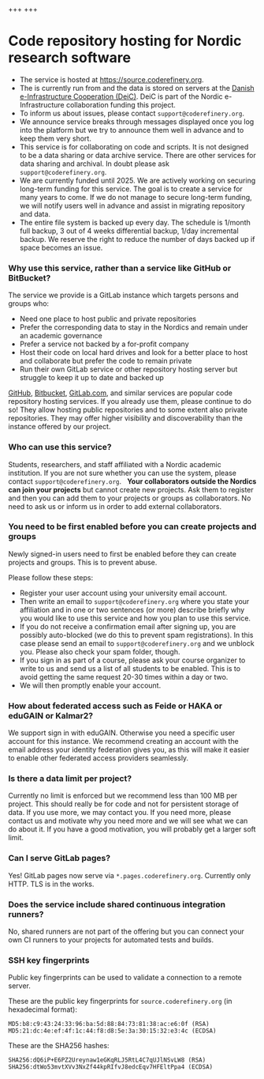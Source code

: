 +++
+++

<div class="uk-background-primary uk-light uk-padding uk-panel">

# Code repository hosting for Nordic research software

- The service is hosted at <https://source.coderefinery.org>.
- The is currently run from and the data is stored on servers at the
  [Danish e-Infrastructure Cooperation (DeiC)](https://www.deic.dk/). DeiC is part of the Nordic
  e-Infrastructure collaboration funding this project.
- To inform us about issues, please contact `support@coderefinery.org`.
- We announce service breaks through messages displayed once you log into the
  platform but we try to announce them well in advance and to keep them very
  short.
- This service is for collaborating on code and scripts. It is not designed to be
  a data sharing or data archive service. There are other services for data
  sharing and archival.  In doubt please ask `support@coderefinery.org`.
- We are currently funded until 2025. We are actively working on
  securing long-term funding for this service. The goal is to create a service
  for many years to come. If we do not manage to secure long-term funding, we
  will notify users well in advance and assist in migrating repository and data.
- The entire file system is backed up every day.  The schedule is 1/month full
  backup, 3 out of 4 weeks differential backup, 1/day incremental backup.  We
  reserve the right to reduce the number of days backed up if space becomes an
  issue.

</div>


### Why use this service, rather than a service like GitHub or BitBucket?

The service we provide is a GitLab instance which targets persons and groups who:

- Need one place to host public and private repositories
- Prefer the corresponding data to stay in the Nordics and remain under an
  academic governance
- Prefer a service not backed by a for-profit company
- Host their code on local hard drives and look for a better place to host and
  collaborate but prefer the code to remain private
- Run their own GitLab service or other repository hosting server but struggle
  to keep it up to date and backed up

[GitHub](https://github.com), [Bitbucket](https://bitbucket.org),
[GitLab.com](https://gitlab.com), and similar services are popular code
repository hosting services.  If you already use them, please continue to do
so! They allow hosting public repositories and to some extent also private
repositories.  They may offer higher visibility and discoverability than the
instance offered by our project.

### Who can use this service?

Students, researchers, and staff affiliated with a Nordic academic institution.
If you are not sure whether you can use the system, please contact
`support@coderefinery.org`.
 
**Your collaborators outside the Nordics can join your projects** but cannot create new projects.
Ask them to register and then you can add them to your projects or groups as collaborators.
No need to ask us or inform us in order to add external collaborators.

### You need to be first enabled before you can create projects and groups

Newly signed-in users need to first be enabled before they can create projects and groups.
This is to prevent abuse.

Please follow these steps:

- Register your user account using your university email account.
- Then write an email to `support@coderefinery.org` where you state your affiliation and in one or two
  sentences (or more) describe briefly why you would like to use this service
  and how you plan to use this service.
- If you do not receive a confirmation email after signing up, you are possibly auto-blocked
  (we do this to prevent spam registrations). In this case please send an email
  to `support@coderefinery.org` and we unblock you.
  Please also check your spam folder, though.
- If you sign in as part of a course, please ask your course organizer to write to us and send us a list of all students
  to be enabled. This is to avoid getting the same request 20-30 times within a day or two.
- We will then promptly enable your account.

### How about federated access such as Feide or HAKA or eduGAIN or Kalmar2?

We support sign in with eduGAIN.  Otherwise you need a specific user account
for this instance. We recommend creating an account with the email address your
identity federation gives you, as this will make it easier to enable other
federated access providers seamlessly.
 
### Is there a data limit per project?

Currently no limit is enforced but we recommend less than 100 MB per project.
This should really be for code and not for persistent storage of data. If you
use more, we may contact you. If you need more, please contact us and motivate
why you need more and we will see what we can do about it. If you have a good
motivation, you will probably get a larger soft limit.

### Can I serve GitLab pages?

Yes! GitLab pages now serve via `*.pages.coderefinery.org`.
Currently only HTTP. TLS is in the works.

### Does the service include shared continuous integration runners?

No, shared runners are not part of the offering but you can connect
your own CI runners to your projects for automated tests and builds.

### SSH key fingerprints

Public key fingerprints can be used to validate a connection to a remote server.

These are the public key fingerprints for `source.coderefinery.org` (in hexadecimal format):
```
MD5:b8:c9:43:24:33:96:ba:5d:88:84:73:81:38:ac:e6:0f (RSA)
MD5:21:dc:4e:ef:4f:1c:44:f8:d8:5e:3a:30:15:32:e3:4c (ECDSA)
```

These are the SHA256 hashes:
```
SHA256:dQ6iP+E6PZ2Ureynaw1eGKqRLJ5RtL4C7qUJlNSvLW8 (RSA)
SHA256:dtWo53mvtXVv3NxZf44kpRIfvJ8edcEqv7HFEltPpa4 (ECDSA)
```
